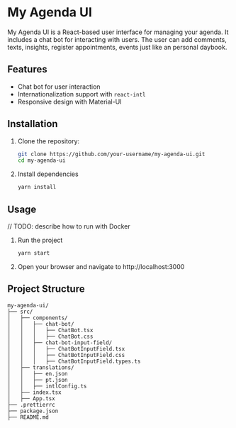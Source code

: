 # My Agenda UI

My Agenda UI is a React-based user interface for managing your agenda. It includes a chat bot for interacting with users. The user can add comments, texts, insights, register appointments, events just like an personal daybook.

## Features

- Chat bot for user interaction
- Internationalization support with `react-intl`
- Responsive design with Material-UI

## Installation

1. Clone the repository:

   ```sh
   git clone https://github.com/your-username/my-agenda-ui.git
   cd my-agenda-ui

2. Install dependencies
    ```sh
    yarn install

## Usage
// TODO: describe how to run with Docker

1. Run the project
    ```sh
    yarn start

2. Open your browser and navigate to http://localhost:3000

## Project Structure

```
my-agenda-ui/
├── src/
│   ├── components/
│   │   ├── chat-bot/
│   │   │   ├── ChatBot.tsx
│   │   │   ├── ChatBot.css
│   │   ├── chat-bot-input-field/
│   │   │   ├── ChatBotInputField.tsx
│   │   │   ├── ChatBotInputField.css
│   │   │   ├── ChatBotInputField.types.ts
│   ├── translations/
│   │   ├── en.json
│   │   ├── pt.json
│   │   ├── intlConfig.ts
│   ├── index.tsx
│   ├── App.tsx
├── .prettierrc
├── package.json
├── README.md
